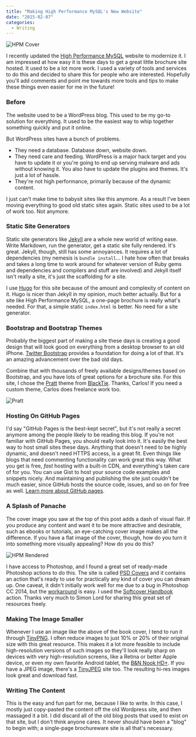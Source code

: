 ```yaml
---
title: "Making High Performance MySQL's New Website"
date: "2015-02-07"
categories:
  - Writing
---
```


![HPM Cover](/media/2015/02/hpm-cover-perspective.png)

I recently updated the [High Performance MySQL](http://www.highperfmysql.com)
website to modernize it. I am impressed at how easy it is these days to get a
great little brochure site hosted. It used to be a lot more work. I used a
variety of tools and services to do this and decided to share this for people
who are interested. Hopefully you'll add comments and point me towards more
tools and tips to make these things even easier for me in the future!

<!--more-->

### Before

The website used to be a WordPress blog. This used to be my go-to solution for
everything. It used to be the easiest way to whip together something quickly and
put it online.

But WordPress sites have a bunch of problems.

* They need a database. Database down, website down.
* They need care and feeding. WordPress is a major hack target and you have to
  update it or you're going to end up serving malware and ads without knowing
  it. You also have to update the plugins and themes. It's just a lot of hassle.
* They're not high performance, primarily because of the dynamic content.

I just can't make time to babysit sites like this anymore.
As a result I've been moving everything to good old static sites again. 
Static sites used to be a lot of work too. Not anymore.

### Static Site Generators

Static site generators like [Jekyll](http://jekyllrb.com/) are a whole new world
of writing ease. Write Markdown, run the generator, get a static site fully
rendered. It's great. Jekyll, though, still has some annoyances. It requires a
lot of dependencies (my nemesis is `bundle install`... I hate how often that
breaks and takes a long time to work around for whatever version of Ruby gems
and dependencies and compilers and stuff are involved) and Jekyll itself isn't
really a site, it's just the scaffolding for a site.

I use [Hugo](http://gohugo.io/) for this site because of the amount and
complexity of content on it. Hugo is nicer than Jekyll in my opinion, much
better actually. But for a site like High Performance MySQL, a one-page brochure
is really what's needed. For that, a simple static `index.html` is better. No
need for a site generator.

### Bootstrap and Bootstrap Themes

Probably the biggest part of making a site these days is creating a good design
that will look good on everything from a desktop browser to an old iPhone.
[Twitter Bootstrap](http://getbootstrap.com/) provides a foundation for doing a
lot of that. It's an amazing advancement over the bad old days.

Combine that with thousands of freely available designs/themes based on
Bootstrap, and you have lots of great options for a brochure site. For this
site, I chose the
[Pratt](http://www.blacktie.co/2013/10/pratt-app-landing-page/) theme from
[BlackTie](http://www.blacktie.co/about/). Thanks, Carlos! If you need a custom
theme, Carlos does freelance work too.

![Pratt](/media/2015/02/pratt-copia.png)

### Hosting On GitHub Pages

I'd say "GitHub Pages is the best-kept secret", but it's not really a secret
anymore among the people likely to be reading this blog. If you're not familiar
with GitHub Pages, you should really look into it. It's easily the best way to
host small sites these days. Anything that doesn't need to be highly dynamic,
and doesn't need HTTPS access, is a great fit. Even things like blogs that need
commenting functionality can work great this way. What you get is free, *fast*
hosting with a built-in CDN, and everything's taken care of for you. You can use
Gist to host your source code examples and snippets nicely. And
maintaining and publishing the site just couldn't be much easier, since GitHub
hosts the source code, issues, and so on for free as well. [Learn more about
GitHub pages](https://pages.github.com/).

### A Splash of Panache

The cover image you saw at the top of this post adds a dash of visual flair. If
you produce any content and want it to be more attractive and desirable, such as
ebooks or tutorials, an eye-catching cover image makes all the difference. If
you have a flat image of the cover, though, how do you turn it into something
more visually appealing? How do you do this?

![HPM Rendered](/media/2015/02/hpm-rendering.png)

I have access to Photoshop, and I found a great set of ready-made Photoshop
actions to do this. The site is called [PSD Covers](http://www.psdcovers.com/)
and it contains an action that's ready to use for practically any kind of cover
you can dream up. One caveat, it didn't initially work well for me due to a bug
in Photoshop CC 2014, but the
[workaround](http://www.psdcovers.com/photoshop-cc-2014-1-0-canvas-dpi-bug/) is
easy. I used the [Softcover Handbook](http://www.psdcovers.com/softcover019/)
action. Thanks very much to Simon Lord for sharing this great set of resources
freely.

### Making The Image Smaller

Whenever I use an image like the above of the book cover, I tend to run it
through [TinyPNG](http://tinypng.com/). I often reduce images to just 10% or 20%
of their original size with this great resource. This makes it a lot more
feasible to include high-resolution versions of such images so they'll look
really sharp on devices with very high-resolution screens, like a 
Retina or better Apple device, or even my own favorite Android tablet, the [B&N
Nook
HD+](/blog/2015/01/19/install-cyanogenmod-nook-hdplus/).
If you have a JPEG image, there's a [TinyJPEG](https://tinyjpg.com/) site too.
The resulting hi-res images look great and download fast.

### Writing The Content

This is the easy and fun part for me, because I like to write. In this case, I
mostly just copy-pasted the content off the old Wordpress site, and then
massaged it a bit. I did discard all of the old blog posts that used to exist on
that site, but I don't think anyone cares. It never should have been a "blog" to
begin with; a single-page brochureware site is all that's necessary.
